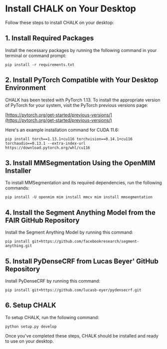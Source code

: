 Install CHALK on Your Desktop
=============================

Follow these steps to install CHALK on your desktop:

1\. Install Required Packages
-----------------------------

Install the necessary packages by running the following command in your terminal or command prompt:

```
pip install -r requirements.txt
```

2\. Install PyTorch Compatible with Your Desktop Environment
------------------------------------------------------------

CHALK has been tested with PyTorch 1.13. To install the appropriate version of PyTorch for your system, visit the PyTorch previous versions page:

[https://pytorch.org/get-started/previous-versions/](https://pytorch.org/get-started/previous-versions/)

Here's an example installation command for CUDA 11.6:


```
pip install torch==1.13.1+cu116 torchvision==0.14.1+cu116 torchaudio==0.13.1 --extra-index-url https://download.pytorch.org/whl/cu116
```

3\. Install MMSegmentation Using the OpenMIM Installer
------------------------------------------------------

To install MMSegmentation and its required dependencies, run the following commands:


```
pip install -U openmim mim install mmcv mim install mmsegmentation
```

4\. Install the Segment Anything Model from the FAIR GitHub Repository
----------------------------------------------------------------------

Install the Segment Anything Model by running this command:


```
pip install git+https://github.com/facebookresearch/segment-anything.git
```

5\. Install PyDenseCRF from Lucas Beyer' GitHub Repository
----------------------------------------------------------

Install PyDenseCRF by running this command:

```
pip install git+https://github.com/lucasb-eyer/pydensecrf.git
```

6\. Setup CHALK 
---------------

To setup CHALK, run the following command:

```
python setup.py develop
```

Once you've completed these steps, CHALK should be installed and ready to use on your desktop.